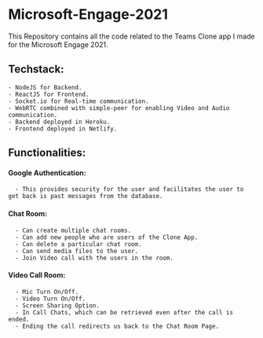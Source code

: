 # Microsoft-Engage-2021
 This Repository contains all the code related to the Teams Clone app I made for the Microsoft Engage 2021. 
 
 ## Techstack:
    - NodeJS for Backend.
    - ReactJS for Frontend.
    - Socket.io for Real-time communication.
    - WebRTC combined with simple-peer for enabling Video and Audio communication.
    - Backend deployed in Heroku.
    - Frontend deployed in Netlify.
  
 ## Functionalities:
  #### Google Authentication:
      - This provides security for the user and facilitates the user to get back is past messages from the database.
  #### Chat Room:
      - Can create multiple chat rooms.
      - Can add new people who are users of the Clone App.
      - Can delete a particular chat room.
      - Can send media files to the user.
      - Join Video call with the users in the room.
  #### Video Call Room:
      - Mic Turn On/Off.
      - Video Turn On/Off.
      - Screen Sharing Option.
      - In Call Chats, which can be retrieved even after the call is ended.
      - Ending the call redirects us back to the Chat Room Page.
